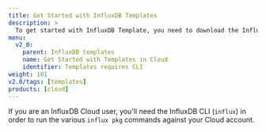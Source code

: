 ```yaml
---
title: Get Started with InfluxDB Templates
description: >
  To get started with InfluxDB Template, you need to download the InfluxDB CLI.
menu:
  v2_0:
    parent: InfluxDB templates
    name: Get Started with Templates in Cloud
    identifier: Templates requires CLI
weight: 101
v2.0/tags: [templates]
products: [cloud]
---
```


If you are an InfluxDB Cloud user, you'll need the InfluxDB CLI (`influx`) in order to run the 
various `influx pkg` commands against your Cloud account. 


